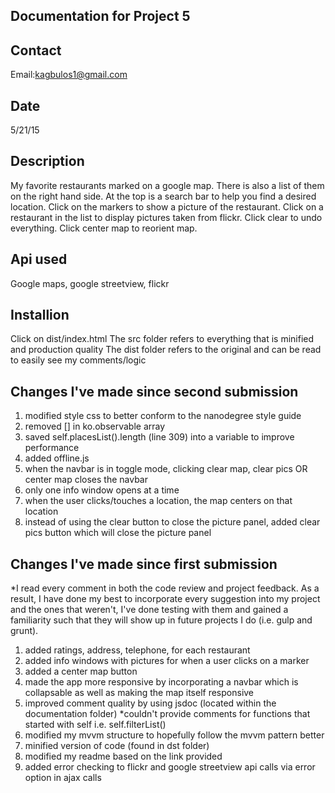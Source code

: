 Documentation for Project 5
---------------------------

Contact
-------
Email:kagbulos1@gmail.com

Date
----
5/21/15

Description
-----------
My favorite restaurants marked on a google map. There is also a list of them on the right hand side. At the top is a search bar to help you find a desired location. Click on the markers to show a picture of the restaurant. Click on a restaurant in the list to display pictures taken from flickr. Click clear to undo everything. Click center map to reorient map.

Api used
--------
Google maps, google streetview, flickr

Installion
----------
Click on dist/index.html
The src folder refers to everything that is minified and production quality
The dist folder refers to the original and can be read to easily see my comments/logic

Changes I've made since second submission
-----------------------------------------
1) modified style css to better conform to the nanodegree style guide
2) removed [] in ko.observable array
3) saved self.placesList().length (line 309) into a variable to improve performance
4) added offline.js
5) when the navbar is in toggle mode, clicking clear map, clear pics OR center map closes the navbar
6) only one info window opens at a time
7) when the user clicks/touches a location, the map centers on that location
8) instead of using the clear button to close the picture panel, added clear pics button which will close the picture panel

Changes I've made since first submission
---------------------------------------
*I read every comment in both the code review and project feedback. As a result, I have done my best to incorporate every suggestion into my project and the ones that weren't, I've done testing with them and gained a familiarity such that they will show up in future projects I do (i.e. gulp and grunt).

1) added ratings, address, telephone, for each restaurant
2) added info windows with pictures for when a user clicks on a marker
3) added a center map button
4) made the app more responsive by incorporating a navbar which is collapsable as well as making the map itself responsive
5) improved comment quality by using jsdoc (located within the documentation folder) *couldn't provide comments for functions that started with self i.e. self.filterList()
6) modified my mvvm structure to hopefully follow the mvvm pattern better
7) minified version of code (found in dst folder)
8) modified my readme based on the link provided
9) added error checking to flickr and google streetview api calls via error option in ajax calls

